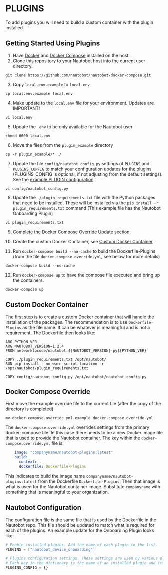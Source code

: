 # PLUGINS

To add plugins you will need to build a custom container with the plugin installed.

## Getting Started Using Plugins

1. Have [Docker](https://docs.docker.com/get-docker/) and [Docker Compose](https://docs.docker.com/compose/install/) installed on the host
2. Clone this repository to your Nautobot host into the current user directory.
```
git clone https://github.com/nautobot/nautobot-docker-compose.git
```

3. Copy `local.env.example` to `local.env`
```
cp local.env.example local.env
```

4. Make update to the `local.env` file for your environment. Updates are IMPORTANT!
```
vi local.env
```

5. Update the `.env` to be only available for the Nautobot user
```
chmod 0600 local.env
```

6. Move the files from the `plugin_example` directory
```
cp -r plugin_example/* ./
```

7. Update the file `config/nautobot_config.py` settings of `PLUGINS` and `PLUGINS_CONFIG` to match your configuration updates for the plugins (PLUGINS_CONFIG is optional, if not adjusting from the default settings). See the [example PLUGIN configuration](#nautobot-configuration).
```
vi config/nautobot_config.py
```

8. Update the `./plugin_requirements.txt` file with the Python packages that need to be installed. These will be installed via the `pip install -r plugin_requirements.txt` command (This example file has the Nautobot Onboarding Plugin)
```
vi plugin_requirements.txt
```

9. Complete the [Docker Compose Override Update](#docker-compose-override) section.

10. Create the custom Docker Container, see [Custom Docker Container](#custom-docker-container)
11. Run `docker-compose build --no-cache` to build the Dockerfile-Plugins (from the file `docker-compose.override.yml`, see below for more details)

```
docker-compose build --no-cache
```

12.  Run `docker-compose up` to have the compose file executed and bring up the containers.

```
docker-compose up
```

## Custom Docker Container

The first step is to create a custom Docker container that will handle the installation of the packages. The recommendation is to use `Dockerfile-Plugins` as the file name. It can be whatever is meaningful and is not a requirement. The Dockerfile then looks like:

```docker
ARG PYTHON_VER
ARG NAUTOBOT_VERSION=1.2.4
FROM networktocode/nautobot:${NAUTOBOT_VERSION}-py${PYTHON_VER}

COPY ./plugin_requirements.txt /opt/nautobot/
RUN pip install --no-warn-script-location -r /opt/nautobot/plugin_requirements.txt

COPY config/nautobot_config.py /opt/nautobot/nautobot_config.py
```

## Docker Compose Override

First move the example override file to the current file (after the copy of the directory is completed)

```no-highlight
mv docker-compose.override.yml.example docker-compose.override.yml
```

The `docker-compose.override.yml` overrides settings from the primary docker-compose file. In this case there needs to be a new Docker image file that is used to provide the Nautobot container. The key within the `docker-compose.override.yml` file is:

```yaml
    image: "companyname/nautobot-plugins:latest"
    build:
      context: .
      dockerfile: Dockerfile-Plugins
```

This indicates to build the image name `companyname/nautobot-plugins:latest` from the Dockerfile `Dockerfile-Plugins`. Then that image is what is used for the Nautobot container image. Substitute `companyname` with something that is meaningful to your organization.

## Nautobot Configuration

The configuration file is the same file that is used by the Dockerfile in the Nautobot repo. This file should be updated to match what is required for each of the plugins. An example update for the Onboarding Plugin looks like:

```python
# Enable installed plugins. Add the name of each plugin to the list.
PLUGINS = ["nautobot_device_onboarding"]

# Plugins configuration settings. These settings are used by various plugins that the user may have installed.
# Each key in the dictionary is the name of an installed plugin and its value is a dictionary of settings.
PLUGINS_CONFIG = {}
```
